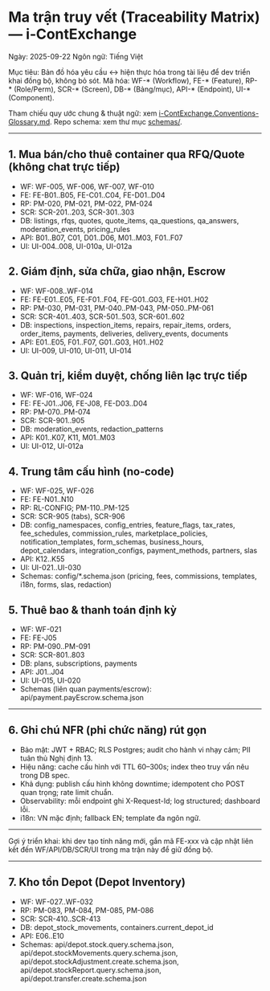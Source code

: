 # Ma trận truy vết (Traceability Matrix) — i‑ContExchange

Ngày: 2025-09-22
Ngôn ngữ: Tiếng Việt

Mục tiêu: Bản đồ hóa yêu cầu ↔ hiện thực hóa trong tài liệu để dev triển khai đồng bộ, không bỏ sót. Mã hóa: WF-* (Workflow), FE-* (Feature), RP-* (Role/Perm), SCR-* (Screen), DB-* (Bảng/mục), API-* (Endpoint), UI-* (Component).

Tham chiếu quy ước chung & thuật ngữ: xem [i-ContExchange.Conventions-Glossary.md](i-ContExchange.Conventions-Glossary.md). Repo schema: xem thư mục [schemas/](schemas/).

---

## 1. Mua bán/cho thuê container qua RFQ/Quote (không chat trực tiếp)
- WF: WF-005, WF-006, WF-007, WF-010
- FE: FE-B01..B05, FE-C01..C04, FE-D01..D04
- RP: PM-020, PM-021, PM-022, PM-024
- SCR: SCR-201..203, SCR-301..303
- DB: listings, rfqs, quotes, quote_items, qa_questions, qa_answers, moderation_events, pricing_rules
- API: B01..B07, C01, D01..D06, M01..M03, F01..F07
- UI: UI-004..008, UI-010a, UI-012a

## 2. Giám định, sửa chữa, giao nhận, Escrow
- WF: WF-008..WF-014
- FE: FE-E01..E05, FE-F01..F04, FE-G01..G03, FE-H01..H02
- RP: PM-030, PM-031, PM-040..PM-043, PM-050..PM-061
- SCR: SCR-401..403, SCR-501..503, SCR-601..602
- DB: inspections, inspection_items, repairs, repair_items, orders, order_items, payments, deliveries, delivery_events, documents
- API: E01..E05, F01..F07, G01..G03, H01..H02
- UI: UI-009, UI-010, UI-011, UI-014

## 3. Quản trị, kiểm duyệt, chống liên lạc trực tiếp
- WF: WF-016, WF-024
- FE: FE-J01..J06, FE-J08, FE-D03..D04
- RP: PM-070..PM-074
- SCR: SCR-901..905
- DB: moderation_events, redaction_patterns
- API: K01..K07, K11, M01..M03
- UI: UI-012, UI-012a

## 4. Trung tâm cấu hình (no‑code)
- WF: WF-025, WF-026
- FE: FE-N01..N10
- RP: RL-CONFIG; PM-110..PM-125
- SCR: SCR-905 (tabs), SCR-906
- DB: config_namespaces, config_entries, feature_flags, tax_rates, fee_schedules, commission_rules, marketplace_policies, notification_templates, form_schemas, business_hours, depot_calendars, integration_configs, payment_methods, partners, slas
- API: K12..K55
- UI: UI-021..UI-030
 - Schemas: config/*.schema.json (pricing, fees, commissions, templates, i18n, forms, slas, redaction)

## 5. Thuê bao & thanh toán định kỳ
- WF: WF-021
- FE: FE-J05
- RP: PM-090..PM-091
- SCR: SCR-801..803
- DB: plans, subscriptions, payments
- API: J01..J04
- UI: UI-015, UI-020
 - Schemas (liên quan payments/escrow): api/payment.payEscrow.schema.json

---

## 6. Ghi chú NFR (phi chức năng) rút gọn
- Bảo mật: JWT + RBAC; RLS Postgres; audit cho hành vi nhạy cảm; PII tuân thủ Nghị định 13.
- Hiệu năng: cache cấu hình với TTL 60–300s; index theo truy vấn nêu trong DB spec.
- Khả dụng: publish cấu hình không downtime; idempotent cho POST quan trọng; rate limit chuẩn.
- Observability: mỗi endpoint ghi X-Request-Id; log structured; dashboard lỗi.
- i18n: VN mặc định; fallback EN; template đa ngôn ngữ.

---

Gợi ý triển khai: khi dev tạo tính năng mới, gắn mã FE-xxx và cập nhật liên kết đến WF/API/DB/SCR/UI trong ma trận này để giữ đồng bộ.

---

## 7. Kho tồn Depot (Depot Inventory)
- WF: WF-027..WF-032
- RP: PM-083, PM-084, PM-085, PM-086
- SCR: SCR-410..SCR-413
- DB: depot_stock_movements, containers.current_depot_id
- API: E06..E10
- Schemas: api/depot.stock.query.schema.json, api/depot.stockMovements.query.schema.json, api/depot.stockAdjustment.create.schema.json, api/depot.stockReport.query.schema.json, api/depot.transfer.create.schema.json
